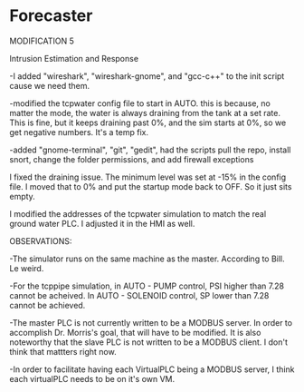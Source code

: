 Forecaster
==========

MODIFICATION 5

Intrusion Estimation and Response 

-I added "wireshark", "wireshark-gnome", and "gcc-c++" to the init script cause we need them.

-modified the tcpwater config file to start in AUTO. this is because, no matter the mode, the water is always draining from the tank at a set rate. This is fine, but it keeps draining past 0%, and the sim starts at 0%, so we get negative numbers. It's a temp fix.

-added "gnome-terminal", "git", "gedit", had the scripts pull the repo, install snort, change the folder permissions, and add firewall exceptions

I fixed the draining issue. The minimum level was set at -15% in the config file. I moved that to 0% and put the startup mode back to OFF. So it just sits empty.

I modified the addresses of the tcpwater simulation to match the real ground water PLC. I adjusted it in the HMI as well.

OBSERVATIONS:

-The simulator runs on the same machine as the master. According to Bill. Le weird.

-For the tcppipe simulation, in AUTO - PUMP control, PSI higher than 7.28 cannot be acheived. In AUTO - SOLENOID control, SP lower than 7.28 cannot be achieved.

-The master PLC is not currently written to be a MODBUS server. In order to accomplish Dr. Morris's goal, that will have to be modified. It is also noteworthy that the slave PLC is not written to be a MODBUS client. I don't think that mattters right now.

-In order to facilitate having each VirtualPLC being a MODBUS server, I think each virtualPLC needs to be on it's own VM.
